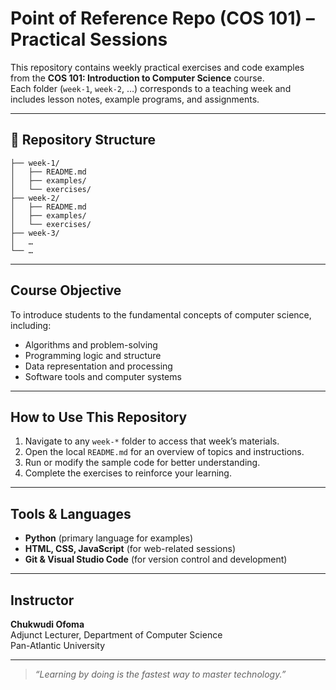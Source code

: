 # Point of Reference Repo (COS 101) – Practical Sessions

This repository contains weekly practical exercises and code examples from the **COS 101: Introduction to Computer Science** course.  
Each folder (`week-1`, `week-2`, …) corresponds to a teaching week and includes lesson notes, example programs, and assignments.

---

## 📂 Repository Structure

```
├── week-1/
│   ├── README.md
│   ├── examples/
│   └── exercises/
├── week-2/
│   ├── README.md
│   ├── examples/
│   └── exercises/
├── week-3/
│   …
└── …
```

---

## Course Objective

To introduce students to the fundamental concepts of computer science, including:
- Algorithms and problem-solving  
- Programming logic and structure  
- Data representation and processing  
- Software tools and computer systems  

---

## How to Use This Repository

1. Navigate to any `week-*` folder to access that week’s materials.  
2. Open the local `README.md` for an overview of topics and instructions.  
3. Run or modify the sample code for better understanding.  
4. Complete the exercises to reinforce your learning.  

---

## Tools & Languages

- **Python** (primary language for examples)  
- **HTML, CSS, JavaScript** (for web-related sessions)  
- **Git & Visual Studio Code** (for version control and development)  

---

## Instructor

**Chukwudi Ofoma**  
Adjunct Lecturer, Department of Computer Science  
Pan-Atlantic University  

---

> _“Learning by doing is the fastest way to master technology.”_
